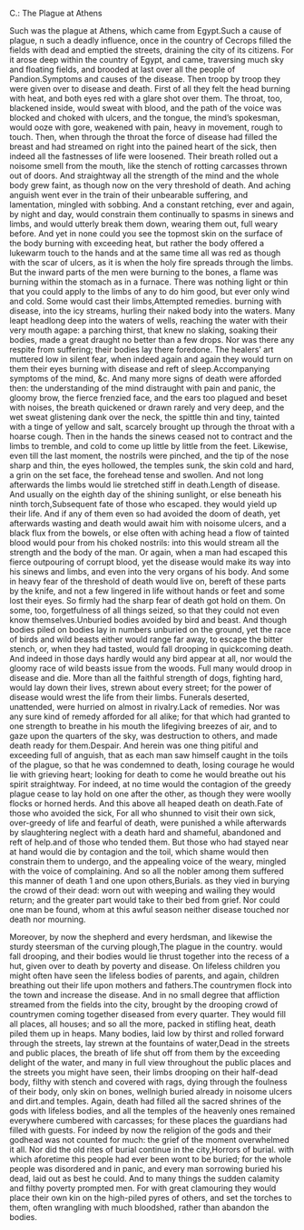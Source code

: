 C.: The Plague at Athens

Such was the plague at Athens, which came from Egypt.Such a cause of plague,
n
 such a deadly influence, once in the country of Cecrops filled the fields with dead and emptied the streets, draining the city of its citizens. For it arose deep within the country of Egypt, and came, traversing much sky and floating fields, and brooded at last over all the people of Pandion.Symptoms and causes of the disease. Then troop by troop they were given over to disease and death. First of all they felt the head burning with heat, and both eyes red with a glare shot over them. The throat, too, blackened inside, would sweat with blood, and the path of the voice was blocked and choked with ulcers, and the tongue, the mind’s spokesman, would ooze with gore, weakened with pain, heavy in movement, rough to touch. Then, when through the throat the force of disease had filled the breast and had streamed on right into the pained heart of the sick, then indeed all the fastnesses of life were loosened. Their breath rolled out a noisome smell from the mouth, like the stench of rotting carcasses thrown out of doors. And straightway all the strength of the mind and the whole body grew faint, as though now on the very threshold of death. And aching anguish went ever in the train of their unbearable suffering, and lamentation, mingled with sobbing. And a constant retching, ever and again, by night and day, would constrain them continually to spasms in sinews and limbs, and would utterly break them down, wearing them out, full weary before. And yet in none could you see the topmost skin on the surface of the body burning with exceeding heat, but rather the body offered a lukewarm touch to the hands and at the same time all was red as though with the scar of ulcers, as it is when the holy fire spreads through the limbs. But the inward parts of the men were burning to the bones, a flame was burning within the stomach as in a furnace. There was nothing light or thin that you could apply to the limbs of any to do him good, but ever only wind and cold. Some would cast their limbs,Attempted remedies. burning with disease, into the icy streams, hurling their naked body into the waters. Many leapt headlong deep into the waters of wells, reaching the water with their very mouth agape: a parching thirst, that knew no slaking, soaking their bodies, made a great draught no better than a few drops. Nor was there any respite from suffering; their bodies lay there foredone. The healers’ art muttered low in silent fear, when indeed again and again they would turn on them their eyes burning with disease and reft of sleep.Accompanying symptoms of the mind, &c. And many more signs of death were afforded then: the understanding of the mind distraught with pain and panic, the gloomy brow, the fierce frenzied face, and the ears too plagued and beset with noises, the breath quickened or drawn rarely and very deep, and the wet sweat glistening dank over the neck, the spittle thin and tiny, tainted with a tinge of yellow and salt, scarcely brought up through the throat with a hoarse cough. Then in the hands the sinews ceased not to contract and the limbs to tremble, and cold to come up little by little from the feet. Likewise, even till the last moment, the nostrils were pinched, and the tip of the nose sharp and thin, the eyes hollowed, the temples sunk, the skin cold and hard, a grin on the set face, the forehead tense and swollen. And not long afterwards the limbs would lie stretched stiff in death.Length of disease. And usually on the eighth day of the shining sunlight, or else beneath his ninth torch,Subsequent fate of those who escaped. they would yield up their life. And if any of them even so had avoided the doom of death, yet afterwards wasting and death would await him with noisome ulcers, and a black flux from the bowels, or else often with aching head a flow of tainted blood would pour from his choked nostrils: into this would stream all the strength and the body of the man. Or again, when a man had escaped this fierce outpouring of corrupt blood, yet the disease would make its way into his sinews and limbs, and even into the very organs of his body. And some in heavy fear of the threshold of death would live on, bereft of these parts by the knife, and not a few lingered in life without hands or feet and some lost their eyes. So firmly had the sharp fear of death got hold on them. On some, too, forgetfulness of all things seized, so that they could not even know themselves.Unburied bodies avoided by bird and beast. And though bodies piled on bodies lay in numbers unburied on the ground, yet the race of birds and wild beasts either would range far away, to escape the bitter stench, or, when they had tasted, would fall drooping in quickcoming death. And indeed in those days hardly would any bird appear at all, nor would the gloomy race of wild beasts issue from the woods. Full many would droop in disease and die. More than all the faithful strength of dogs, fighting hard, would lay down their lives, strewn about every street; for the power of disease would wrest the life from their limbs. Funerals deserted, unattended, were hurried on almost in rivalry.Lack of remedies. Nor was any sure kind of remedy afforded for all alike; for that which had granted to one strength to breathe in his mouth the lifegiving breezes of air, and to gaze upon the quarters of the sky, was destruction to others, and made death ready for them.Despair. And herein was one thing pitiful and exceeding full of anguish, that as each man saw himself caught in the toils of the plague, so that he was condemned to death, losing courage he would lie with grieving heart; looking for death to come he would breathe out his spirit straightway. For indeed, at no time would the contagion of the greedy plague cease to lay hold on one after the other, as though they were woolly flocks or horned herds. And this above all heaped death on death.Fate of those who avoided the sick, For all who shunned to visit their own sick, over-greedy of life and fearful of death, were punished a while afterwards by slaughtering neglect with a death hard and shameful, abandoned and reft of help.and of those who tended them. But those who had stayed near at hand would die by contagion and the toil, which shame would then constrain them to undergo, and the appealing voice of the weary, mingled with the voice of complaining. And so all the nobler among them suffered this manner of death 
1
 and one upon others,Burials. as they vied in burying the crowd of their dead: worn out with weeping and wailing they would return; and the greater part would take to their bed from grief. Nor could one man be found, whom at this awful season neither disease touched nor death nor mourning.

Moreover, by now the shepherd and every herdsman, and likewise the sturdy steersman of the curving plough,The plague in the country. would fall drooping, and their bodies would lie thrust together into the recess of a hut, given over to death by poverty and disease. On lifeless children you might often have seen the lifeless bodies of parents, and again, children breathing out their life upon mothers and fathers.The countrymen flock into the town and increase the disease. And in no small degree that affliction streamed from the fields into the city, brought by the drooping crowd of countrymen coming together diseased from every quarter. They would fill all places, all houses; and so all the more, packed in stifling heat, death piled them up in heaps. Many bodies, laid low by thirst and rolled forward through the streets, lay strewn at the fountains of water,Dead in the streets and public places, the breath of life shut off from them by the exceeding delight of the water, and many in full view throughout the public places and the streets you might have seen, their limbs drooping on their half-dead body, filthy with stench and covered with rags, dying through the foulness of their body, only skin on bones, wellnigh buried already in noisome ulcers and dirt.and temples. Again, death had filled all the sacred shrines of the gods with lifeless bodies, and all the temples of the heavenly ones remained everywhere cumbered with carcasses; for these places the guardians had filled with guests. For indeed by now the religion of the gods and their godhead was not counted for much: the grief of the moment overwhelmed it all. Nor did the old rites of burial continue in the city,Horrors of burial. with which aforetime this people had ever been wont to be buried; for the whole people was disordered and in panic, and every man sorrowing buried his dead, laid out as best he could. And to many things the sudden calamity and filthy poverty prompted men. For with great clamouring they would place their own kin on the high-piled pyres of others, and set the torches to them, often wrangling with much bloodshed, rather than abandon the bodies.

